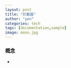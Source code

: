 ```yaml
---
layout: post
title: "拦截器"
author: "yen"
categories: tech
tags: [documentation,sample]
image: moon.jpg
---
```

### 概念  
- 

